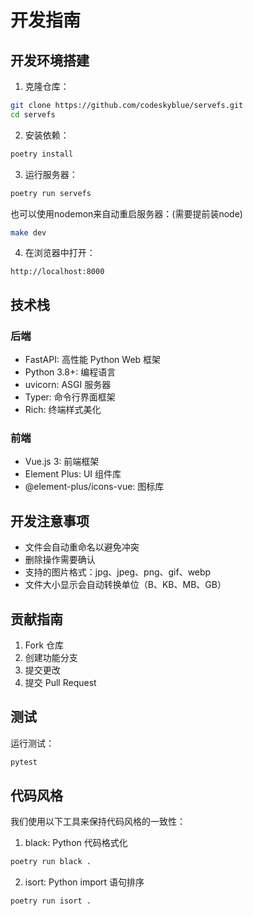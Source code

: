 # 开发指南

## 开发环境搭建

1. 克隆仓库：
```bash
git clone https://github.com/codeskyblue/servefs.git
cd servefs
```

2. 安装依赖：
```bash
poetry install
```

3. 运行服务器：
```bash
poetry run servefs
```

也可以使用nodemon来自动重启服务器：(需要提前装node)

```bash
make dev
```

4. 在浏览器中打开：
```
http://localhost:8000
```

## 技术栈

### 后端
- FastAPI: 高性能 Python Web 框架
- Python 3.8+: 编程语言
- uvicorn: ASGI 服务器
- Typer: 命令行界面框架
- Rich: 终端样式美化

### 前端
- Vue.js 3: 前端框架
- Element Plus: UI 组件库
- @element-plus/icons-vue: 图标库

## 开发注意事项

- 文件会自动重命名以避免冲突
- 删除操作需要确认
- 支持的图片格式：jpg、jpeg、png、gif、webp
- 文件大小显示会自动转换单位（B、KB、MB、GB）

## 贡献指南

1. Fork 仓库
2. 创建功能分支
3. 提交更改
4. 提交 Pull Request

## 测试

运行测试：
```bash
pytest
```

## 代码风格

我们使用以下工具来保持代码风格的一致性：

1. black: Python 代码格式化
```bash
poetry run black .
```

2. isort: Python import 语句排序
```bash
poetry run isort .
```
